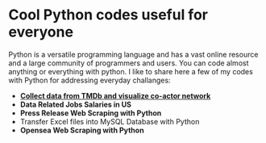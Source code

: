 
<h1> Cool Python codes useful for everyone</h1>
<p> Python is a versatile programming language and has a vast online resource and a large community of programmers and users. You can code almost anything or everything with python. I like to share here a few of my codes with Python for addressing everyday challanges:</p>
<ul>
  <li><a href='/Grpah_Network/README.md'><b>Collect data from TMDb and visualize co-actor network</b></a></li>
  <li><b>Data Related Jobs Salaries in US</b></li>
  <li><b>Press Release Web Scraping with Python</b></li>
  <li>Transfer Excel files into MySQL Database with Python</li>
  <li><b>Opensea Web Scraping with Python</b></li>
</ul> 
